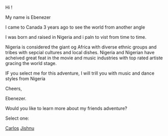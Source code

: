 Hi !

My name is Ebenezer

I came to Canada 3 years ago to see the world from another angle

I was born and raised in Nigeria and i paln to vist from time to time.

Nigeria is considered the giant og Africa with diverse ethnic groups and tribes with sepcial cultures and local dishes. Nigeria and Nigerian have acheived great feat in the movie and music industries with top rated artiste gracing the world stage.

IF you select me for this adventure, I will trill you with music and dance styles from Nigeria

Cheers,

Ebenezer.

Would you like to learn more about my friends adventure?

Select one:

[Carlos](carlos.md)
[Jishnu](jishnu.md)
